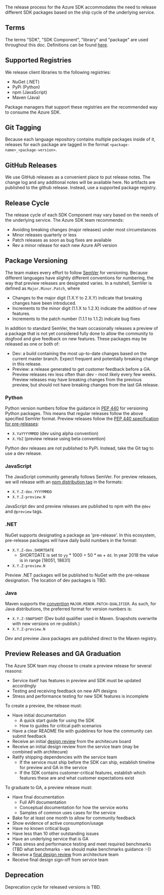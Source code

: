 The release process for the Azure SDK accommodates the need to release different SDK packages based on the ship cycle of the underlying service. 

## Terms
The terms "SDK", "SDK Component", "library" and "package" are used throughout this doc. Definitions can be found [here](/azure-sdk/docs/design/Introduction.mdk).

## Supported Registries
We release client libraries to the following registries:
+ NuGet (.NET)
+ PyPi (Python)
+ npm (JavaScript)
+ Maven (Java)

Package managers that support these registries are the recommended way to consume the Azure SDK.

## Git Tagging

Because each language repository contains multiple packages inside of it, releases for each package are tagged in the format `<package-name>_<package-version>`.


## GitHub Releases

We use GitHub releases as a convenient place to put release notes. The change log and any additional notes will be available here. No artifacts are published to the github release. Instead, use a supported package registry.

## Release Cycle

The release cycle of each SDK Component may vary based on the needs of the underlying service. The Azure SDK team recommends:
+ Avoiding breaking changes (major releases) under most circumstances
+ Minor releases quarterly or less
+ Patch releases as soon as bug fixes are available
+ Rev a minor release for each new Azure API version

## Package Versioning
The team makes every effort to follow [SemVer](https://semver.org/) for versioning. Because different languages have slightly different conventions for numbering, the way that preview releases are designated varies. In a nutshell, SemVer is defined as `Major.Minor.Patch`, where
+ Changes to the major digit (1.X.Y to 2.X.Y) indicate that breaking changes have been introduced. 
+ Increments to the minor digit (1.1.X to 1.2.X) indicate the addition of new features. 
+ Increments to the patch number (1.1.1 to 1.1.2) indicate bug fixes

In addition to standard SemVer, the team occasionally releases a preview of a package that is not yet considered fully done to allow the community to dogfood and give feedback on new features. These packages may be released as one or both of:
+ Dev: a build containing the most up-to-date changes based on the current master branch. Expect frequent and potentially breaking change in this release.
+ Preview: a release generated to get customer feedback before a GA. Preview releases rev less often than dev - most likely every few weeks. Preview releases may have breaking changes from the previous preview, but should not have breaking changes from the last GA release.

### Python
Python version numbers follow the guidance in [PEP 440](https://www.python.org/dev/peps/pep-0440/) for versioning Python packages. This means that regular releases follow the above specified SemVer format. Preview releases follow the [PEP 440 specification for pre-releases](https://www.python.org/dev/peps/pep-0440/#pre-releases):
+ `X.YaYYYYMMDD` (dev using alpha convention)
+ `X.YbZ` (preview release using beta convention)

Python dev releases are not published to PyPi. Instead, take the Git tag to use a dev release.

### JavaScript
The JavaScript community generally follows SemVer. For preview releases, we will release with an [npm distribution tag](https://docs.npmjs.com/cli/dist-tag) in the formats:
+ `X.Y.Z-dev.YYYYMMDD`
+ `X.Y.Z-preview.N`

JavaScript dev and preview releases are published to npm with the `@dev` and `@preview` tags.

### .NET
NuGet supports designating a package as 'pre-release'. In this ecosystem, pre-release packages will have daily build numbers in the format:
+ `X.Y.Z-dev.SHORTDATE`
    + SHORTDATE is set to `yy` * 1000 + 50 * `mm` + `dd`. In year 2018 the value is in range [18051, 18631]
+ `X.Y.Z-preview.N`

Preview .NET packages will be published to NuGet with the pre-release designation. The location of dev packages is TBD.

### Java
Maven supports the [convention](https://cwiki.apache.org/confluence/display/MAVENOLD/Versioning) `MAJOR.MINOR.PATCH-QUALIFIER`. As such, for Java distributions, the preferred format for version numbers is:
+ `X.Y.Z-SNAPSHOT` (Dev build qualifier used in Maven. Snapshots overwrite with new versions on re-publish.)
+ `X.Y.Z-preview.N`

Dev and preview Java packages are published direct to the Maven registry.

## Preview Releases and GA Graduation

The Azure SDK team may choose to create a preview release for several reasons:
+ Service itself has features in preview and SDK must be updated accordingly
+ Testing and receiving feedback on new API designs
+ Stress and performance testing for new SDK features is incomplete

To create a preview, the release must:
+ Have initial documentation
    + A quick start guide for using the SDK
    + How to guides for critical path scenarios
+ Have a clear README file with guidelines for how the community can submit feedback
+ Receive an initial [design review](../ReviewProcess.md) from the architecure board
+ Receive an initial design review from the service team (may be combined with architecure)
+ Ratify shipping dependencies with the service team
    + If the service must ship before the SDK can ship, establish timeline for preview and GA in the service
    + If the SDK contains customer-critical features, establish which features these are and what customer expectations exist

To graduate to GA, a preview release must:
+ Have final documentation
    + Full API documentation
    + Conceptual documentation for how the service works
    + Samples of common uses cases for the service
+ Bake for at least one month to allow for community feedback
+ Show evidence of active consumption/usage
+ Have no known critical bugs
+ Have less than 10 other outstanding issues
+ Have an underlying service that is GA
+ Pass stress and performance testing and meet required benchmarks (TBD what benchmarks - we should make benchmarks guidance :-))
+ Receive a [final design review](../ReviewProcess.md) from architecture team
+ Receive final design sign-off from service team


## Deprecation
Deprecation cycle for released versions is TBD.
